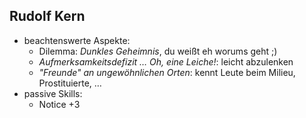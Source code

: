 ## Rudolf Kern

* beachtenswerte Aspekte:
  * Dilemma: *Dunkles Geheimnis*, du weißt eh worums geht ;)
  * *Aufmerksamkeitsdefizit … Oh, eine Leiche!*: leicht abzulenken
  * *"Freunde" an ungewöhnlichen Orten*: kennt Leute beim Milieu, Prostituierte, …
* passive Skills:
  * Notice +3